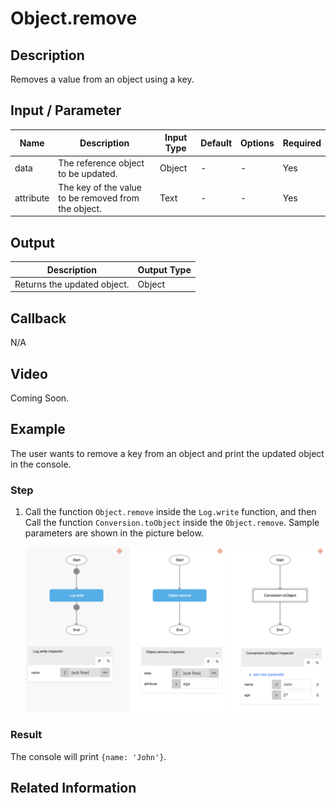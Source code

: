 # Object.remove

## Description

Removes a value from an object using a key.

## Input / Parameter

| Name | Description | Input Type | Default | Options | Required |
| ------ | ------ | ------ | ------ | ------ | ------ |
| data | The reference object to be updated. | Object | - | - | Yes |
| attribute | The key of the value to be removed from the object. | Text | - | - | Yes |

## Output

| Description | Output Type |
| ------ | ------ |
| Returns the updated object. | Object |

## Callback

N/A

## Video

Coming Soon.

## Example

The user wants to remove a key from an object and print the updated object in the console.
</br>

### Step

1. Call the function `Object.remove` inside the `Log.write` function, and then Call the function `Conversion.toObject` inside the `Object.remove`.
Sample parameters are shown in the picture below.
    </br>

    ![](./remove-step-1.png)

### Result

The console will print `{name: 'John'}`.

## Related Information